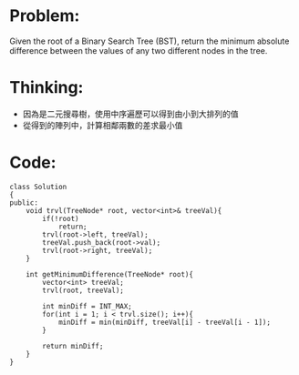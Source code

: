 # Problem:
Given the root of a Binary Search Tree (BST), return the minimum absolute difference between the values of any two different nodes in the tree.

# Thinking:
* 因為是二元搜尋樹，使用中序遍歷可以得到由小到大排列的值
* 從得到的陣列中，計算相鄰兩數的差求最小值

# Code:
```cpp=1
class Solution
{
public:
    void trvl(TreeNode* root, vector<int>& treeVal){
        if(!root)
            return;
        trvl(root->left, treeVal);
        treeVal.push_back(root->val);
        trvl(root->right, treeVal);
    }

    int getMinimumDifference(TreeNode* root){
        vector<int> treeVal;
        trvl(root, treeVal);
        
        int minDiff = INT_MAX;
        for(int i = 1; i < trvl.size(); i++){
            minDiff = min(minDiff, treeVal[i] - treeVal[i - 1]);
        }

        return minDiff;
    }
}
